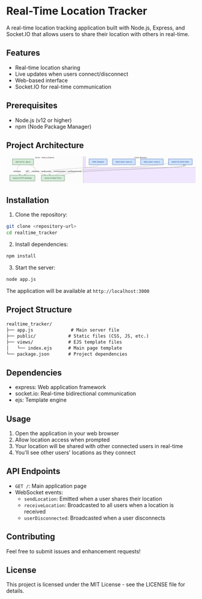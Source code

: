 
# Real-Time Location Tracker

A real-time location tracking application built with Node.js, Express, and Socket.IO that allows users to share their location with others in real-time.

## Features

- Real-time location sharing
- Live updates when users connect/disconnect
- Web-based interface
- Socket.IO for real-time communication

## Prerequisites

- Node.js (v12 or higher)
- npm (Node Package Manager)

## Project Architecture
![realtime_tracker](images/Screenshot%202025-04-01%20151735.png)


## Installation

1. Clone the repository:
```bash
git clone <repository-url>
cd realtime_tracker
```

2. Install dependencies:
```bash
npm install
```

3. Start the server:
```bash
node app.js
```

The application will be available at `http://localhost:3000`

## Project Structure

```
realtime_tracker/
├── app.js              # Main server file
├── public/            # Static files (CSS, JS, etc.)
├── views/             # EJS template files
│   └── index.ejs      # Main page template
└── package.json       # Project dependencies
```

## Dependencies

- express: Web application framework
- socket.io: Real-time bidirectional communication
- ejs: Template engine

## Usage

1. Open the application in your web browser
2. Allow location access when prompted
3. Your location will be shared with other connected users in real-time
4. You'll see other users' locations as they connect

## API Endpoints

- `GET /`: Main application page
- WebSocket events:
  - `sendLocation`: Emitted when a user shares their location
  - `receiveLocation`: Broadcasted to all users when a location is received
  - `userDisconnected`: Broadcasted when a user disconnects

## Contributing

Feel free to submit issues and enhancement requests!

## License

This project is licensed under the MIT License - see the LICENSE file for details.
